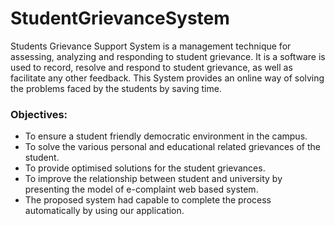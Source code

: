 # StudentGrievanceSystem
Students Grievance Support System is a management technique for assessing, analyzing and responding to student grievance. It is a software is used to record, resolve and respond to student grievance, as well as facilitate any other feedback. This System provides an online way of solving the problems faced by the students by saving time.

### Objectives:
* To ensure a student friendly democratic environment in the campus.
* To solve the various personal and educational related grievances of the student.
* To provide optimised solutions for the student grievances.
* To improve the relationship between student and university by presenting the model of e-complaint web based system.
* The proposed system had capable to complete the process automatically by using our application. 

